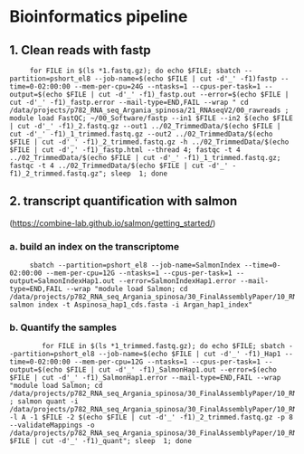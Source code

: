 # Bioinformatics pipeline

## 1. Clean reads with fastp

         for FILE in $(ls *1.fastq.gz); do echo $FILE; sbatch --partition=pshort_el8 --job-name=$(echo $FILE | cut -d'_' -f1)fastp --time=0-02:00:00 --mem-per-cpu=24G --ntasks=1 --cpus-per-task=1 --output=$(echo $FILE | cut -d'_' -f1)_fastp.out --error=$(echo $FILE | cut -d'_' -f1)_fastp.error --mail-type=END,FAIL --wrap " cd /data/projects/p782_RNA_seq_Argania_spinosa/21_RNAseqV2/00_rawreads ; module load FastQC; ~/00_Software/fastp --in1 $FILE --in2 $(echo $FILE | cut -d'_' -f1)_2.fastq.gz --out1 ../02_TrimmedData/$(echo $FILE | cut -d'_' -f1)_1_trimmed.fastq.gz --out2 ../02_TrimmedData/$(echo $FILE | cut -d'_' -f1)_2_trimmed.fastq.gz -h ../02_TrimmedData/$(echo $FILE | cut -d',' -f1)_fastp.html --thread 4; fastqc -t 4 ../02_TrimmedData/$(echo $FILE | cut -d'_' -f1)_1_trimmed.fastq.gz; fastqc -t 4 ../02_TrimmedData/$(echo $FILE | cut -d'_' -f1)_2_trimmed.fastq.gz"; sleep  1; done


## 2. transcript quantification with salmon 
(https://combine-lab.github.io/salmon/getting_started/)


### a. build an index on the transcriptome

            
         sbatch --partition=pshort_el8 --job-name=SalmonIndex --time=0-02:00:00 --mem-per-cpu=12G --ntasks=1 --cpus-per-task=1 --output=SalmonIndexHap1.out --error=SalmonIndexHap1.error --mail-type=END,FAIL --wrap "module load Salmon; cd /data/projects/p782_RNA_seq_Argania_spinosa/30_FinalAssemblyPaper/10_RNAseq/01_Hap1; salmon index -t Aspinosa_hap1_cds.fasta -i Argan_hap1_index"

### b. Quantify the samples
 
            for FILE in $(ls *1_trimmed.fastq.gz); do echo $FILE; sbatch --partition=pshort_el8 --job-name=$(echo $FILE | cut -d'_' -f1)_Hap1 --time=0-02:00:00 --mem-per-cpu=12G --ntasks=1 --cpus-per-task=1 --output=$(echo $FILE | cut -d'_' -f1)_SalmonHap1.out --error=$(echo $FILE | cut -d'_' -f1)_SalmonHap1.error --mail-type=END,FAIL --wrap "module load Salmon; cd /data/projects/p782_RNA_seq_Argania_spinosa/30_FinalAssemblyPaper/10_RNAseq/00_trimmedReads ; salmon quant -i /data/projects/p782_RNA_seq_Argania_spinosa/30_FinalAssemblyPaper/10_RNAseq/01_Hap1/Argan_hap1_index -l A -1 $FILE -2 $(echo $FILE | cut -d'_' -f1)_2_trimmed.fastq.gz -p 8 --validateMappings -o /data/projects/p782_RNA_seq_Argania_spinosa/30_FinalAssemblyPaper/10_RNAseq/01_Hap1/01_SalmonQuant/$(echo $FILE | cut -d'_' -f1)_quant"; sleep  1; done
